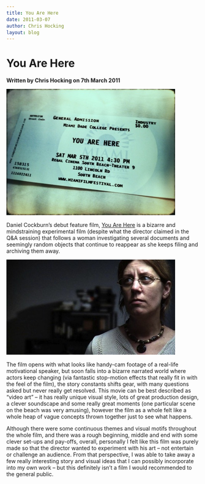 ```yaml
---
title: You Are Here
date: 2011-03-07
author: Chris Hocking
layout: blog
---
```

# You Are Here

**Written by Chris Hocking on 7th March 2011**

![](/static/blog/2011-03-youarehere1.jpg "youarehere")

Daniel Cockburn’s debut feature film, [You Are Here](http://www.imdb.com/title/tt1288411/ "IMDB") is a bizarre and mindstraining experimental film (despite what the director claimed in the Q&A session) that follows a woman investigating several documents and seemingly random objects that continue to reappear as she keeps filing and archiving them away.

![](/static/blog/2011-03-youarehere_frame.jpg "youarehere_frame")

The film opens with what looks like handy-cam footage of a real-life motivational speaker, but soon falls into a bizarre narrated world where actors keep changing (via fantastic stop-motion effects that really fit in with the feel of the film), the story constants shifts gear, with many questions asked but never really get resolved. This movie can be best described as “video art” – it has really unique visual style, lots of great production design, a clever soundscape and some really great moments (one particular scene on the beach was very amusing), however the film as a whole felt like a whole heap of vague concepts thrown together just to see what happens.

Although there were some continuous themes and visual motifs throughout the whole film, and there was a rough beginning, middle and end with some clever set-ups and pay-offs, overall, personally I felt like this film was purely made so that the director wanted to experiment with his art – not entertain or challenge an audience. From that perspective, I was able to take away a few really interesting story and visual ideas that I can possibly incorporate into my own work – but this definitely isn’t a film I would recommended to the general public.
